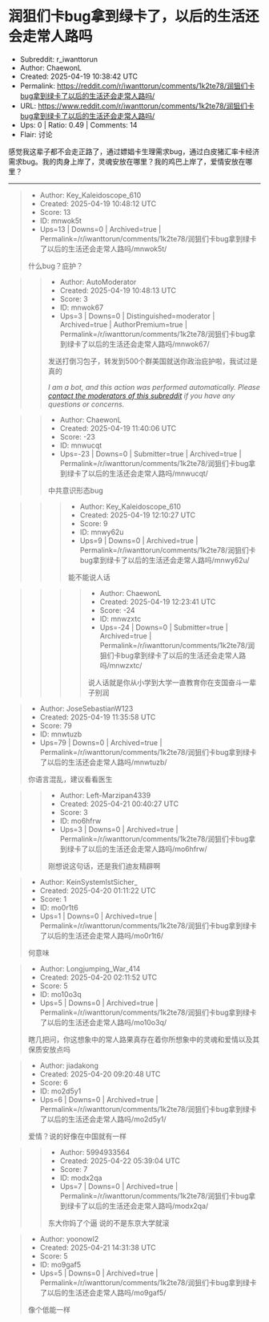 # 润狙们卡bug拿到绿卡了，以后的生活还会走常人路吗

- Subreddit: r_iwanttorun
- Author: ChaewonL
- Created: 2025-04-19 10:38:42 UTC
- Permalink: https://reddit.com/r/iwanttorun/comments/1k2te78/润狙们卡bug拿到绿卡了以后的生活还会走常人路吗/
- URL: https://www.reddit.com/r/iwanttorun/comments/1k2te78/润狙们卡bug拿到绿卡了以后的生活还会走常人路吗/
- Ups: 0 | Ratio: 0.49 | Comments: 14
- Flair: 讨论


感觉我这辈子都不会走正路了，通过嫖娼卡生理需求bug，通过白皮猪汇率卡经济需求bug。我的肉身上岸了，灵魂安放在哪里？我的鸡巴上岸了，爱情安放在哪里？


---

> - Author: Key_Kaleidoscope_610
> - Created: 2025-04-19 10:48:12 UTC
> - Score: 13
> - ID: mnwok5t
> - Ups=13 | Downs=0 | Archived=true | Permalink=/r/iwanttorun/comments/1k2te78/润狙们卡bug拿到绿卡了以后的生活还会走常人路吗/mnwok5t/
>
> 什么bug？庇护？

>> - Author: AutoModerator
>> - Created: 2025-04-19 10:48:13 UTC
>> - Score: 3
>> - ID: mnwok67
>> - Ups=3 | Downs=0 | Distinguished=moderator | Archived=true | AuthorPremium=true | Permalink=/r/iwanttorun/comments/1k2te78/润狙们卡bug拿到绿卡了以后的生活还会走常人路吗/mnwok67/
>>
>> 发送打倒习包子，转发到500个群美国就送你政治庇护啦，我试过是真的
>> 
>> *I am a bot, and this action was performed automatically. Please [contact the moderators of this subreddit](/message/compose/?to=/r/iwanttorun) if you have any questions or concerns.*

>> - Author: ChaewonL
>> - Created: 2025-04-19 11:40:06 UTC
>> - Score: -23
>> - ID: mnwucqt
>> - Ups=-23 | Downs=0 | Submitter=true | Archived=true | Permalink=/r/iwanttorun/comments/1k2te78/润狙们卡bug拿到绿卡了以后的生活还会走常人路吗/mnwucqt/
>>
>> 中共意识形态bug

>>> - Author: Key_Kaleidoscope_610
>>> - Created: 2025-04-19 12:10:27 UTC
>>> - Score: 9
>>> - ID: mnwy62u
>>> - Ups=9 | Downs=0 | Archived=true | Permalink=/r/iwanttorun/comments/1k2te78/润狙们卡bug拿到绿卡了以后的生活还会走常人路吗/mnwy62u/
>>>
>>> 能不能说人话

>>>> - Author: ChaewonL
>>>> - Created: 2025-04-19 12:23:41 UTC
>>>> - Score: -24
>>>> - ID: mnwzxtc
>>>> - Ups=-24 | Downs=0 | Submitter=true | Archived=true | Permalink=/r/iwanttorun/comments/1k2te78/润狙们卡bug拿到绿卡了以后的生活还会走常人路吗/mnwzxtc/
>>>>
>>>> 说人话就是你从小学到大学一直教育你在支国奋斗一辈子别润

> - Author: JoseSebastianW123
> - Created: 2025-04-19 11:35:58 UTC
> - Score: 79
> - ID: mnwtuzb
> - Ups=79 | Downs=0 | Archived=true | Permalink=/r/iwanttorun/comments/1k2te78/润狙们卡bug拿到绿卡了以后的生活还会走常人路吗/mnwtuzb/
>
> 你语言混乱，建议看看医生

>> - Author: Left-Marzipan4339
>> - Created: 2025-04-21 00:40:27 UTC
>> - Score: 3
>> - ID: mo6hfrw
>> - Ups=3 | Downs=0 | Archived=true | Permalink=/r/iwanttorun/comments/1k2te78/润狙们卡bug拿到绿卡了以后的生活还会走常人路吗/mo6hfrw/
>>
>> 刚想说这句话，还是我们迪友精辟啊

> - Author: KeinSystemIstSicher_
> - Created: 2025-04-20 01:11:22 UTC
> - Score: 1
> - ID: mo0r1t6
> - Ups=1 | Downs=0 | Archived=true | Permalink=/r/iwanttorun/comments/1k2te78/润狙们卡bug拿到绿卡了以后的生活还会走常人路吗/mo0r1t6/
>
> 何意味

> - Author: Longjumping_War_414
> - Created: 2025-04-20 02:11:52 UTC
> - Score: 5
> - ID: mo10o3q
> - Ups=5 | Downs=0 | Archived=true | Permalink=/r/iwanttorun/comments/1k2te78/润狙们卡bug拿到绿卡了以后的生活还会走常人路吗/mo10o3q/
>
> 瞎几把问，你这想象中的常人路果真存在着你所想象中的灵魂和爱情以及其保质安放点吗

> - Author: jiadakong
> - Created: 2025-04-20 09:20:48 UTC
> - Score: 6
> - ID: mo2d5y1
> - Ups=6 | Downs=0 | Archived=true | Permalink=/r/iwanttorun/comments/1k2te78/润狙们卡bug拿到绿卡了以后的生活还会走常人路吗/mo2d5y1/
>
> 爱情？说的好像在中国就有一样

>> - Author: 5994933564
>> - Created: 2025-04-22 05:39:04 UTC
>> - Score: 7
>> - ID: modx2qa
>> - Ups=7 | Downs=0 | Archived=true | Permalink=/r/iwanttorun/comments/1k2te78/润狙们卡bug拿到绿卡了以后的生活还会走常人路吗/modx2qa/
>>
>> 东大你妈了个逼  说的不是东京大学就滚

> - Author: yoonowl2
> - Created: 2025-04-21 14:31:38 UTC
> - Score: 5
> - ID: mo9gaf5
> - Ups=5 | Downs=0 | Archived=true | Permalink=/r/iwanttorun/comments/1k2te78/润狙们卡bug拿到绿卡了以后的生活还会走常人路吗/mo9gaf5/
>
> 像个低能一样
